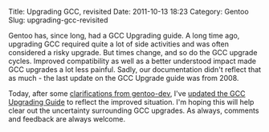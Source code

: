 Title: Upgrading GCC, revisited
Date: 2011-10-13 18:23
Category: Gentoo
Slug: upgrading-gcc-revisited

Gentoo has, since long, had a GCC Upgrading guide. A long time ago,
upgrading GCC required quite a lot of side activities and was often
considered a risky upgrade. But times change, and so do the GCC upgrade
cycles. Improved compatibility as well as a better understood impact
made GCC upgrades a lot less painful. Sadly, our documentation didn't
reflect that as much - the last update on the GCC Upgrade guide was from
2008.

Today, after some [clarifications from
gentoo-dev](http://archives.gentoo.org/gentoo-dev/msg_62dbadfe0175cdf96a7751f69d2f5af7.xml),
I've [updated the GCC Upgrading
Guide](http://www.gentoo.org/doc/en/gcc-upgrading.xml) to reflect the
improved situation. I'm hoping this will help clear out the uncertainty
surrounding GCC upgrades. As always, comments and feedback are always
welcome.
